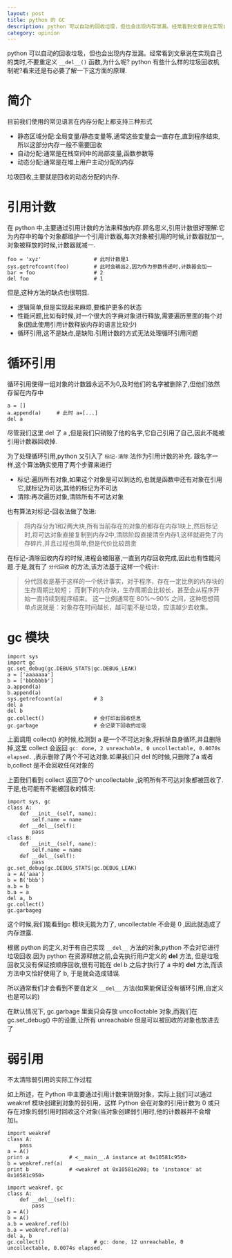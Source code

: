 ```yaml
---
layout: post
title: python 的 GC
description: python 可以自动的回收垃圾，但也会出现内存泄漏。经常看到文章说在实现自己的类时,不要重定义 `__del__()` 函数,为什么呢? python 有些什么样的垃圾回收机制呢?看来还是有必要了解一下这方面的原理.
category: opinion
---
```

 python 可以自动的回收垃圾，但也会出现内存泄漏。经常看到文章说在实现自己的类时,不要重定义 `__del__()` 函数,为什么呢? python 有些什么样的垃圾回收机制呢?看来还是有必要了解一下这方面的原理.
<!-- more -->
# 简介

目前我们使用的常见语言在内存分配上都支持三种形式

- 静态区域分配:全局变量/静态变量等,通常这些变量会一直存在,直到程序结束,所以这部分内存一般不需要回收
- 自动分配:通常是在栈空间中的局部变量,函数参数等
- 动态分配:通常是在堆上用户主动分配的内存

垃圾回收,主要就是回收的动态分配的内存.

# 引用计数

在 python 中,主要通过引用计数的方法来释放内存.顾名思义,引用计数很好理解:它为内存中的每个对象都维护一个引用计数器,每次对象被引用的时候,计数器就加一,对象被释放的时候,计数器就减一.

```
foo = 'xyz'                 # 此时计数是1
sys.getrefcount(foo)        # 此时会输出2,因为作为参数传递时,计数器会加一
bar = foo                   # 2
del foo                     # 1
```

但是,这种方法的缺点也很明显.

- 逻辑简单,但是实现起来麻烦,要维护更多的状态
- 性能问题,比如有时候,对一个很大的字典对象进行释放,需要遍历里面的每个对象(因此使用引用计数释放内存的语言比较少)
- 循环引用,这不是缺点,是缺陷.引用计数的方式无法处理循环引用问题

# 循环引用

循环引用使得一组对象的计数器永远不为0,及时他们的名字被删除了,但他们依然存留在内存中

```
a = []
a.append(a)     # 此时 a=[...]
del a
```

尽管我们这里 del 了 a ,但是我们只销毁了他的名字,它自己引用了自己,因此不能被引用计数器回收掉.

为了处理循环引用,python 又引入了 `标记-清除` 法作为引用计数的补充.
跟名字一样,这个算法确实使用了两个步骤来进行

- 标记:遍历所有对象,如果这个对象是可以到达的,也就是函数中还有对象在引用它,就标记为可达,其他的标记为不可达
- 清除:再次遍历对象,清除所有不可达对象

也有算法对标记-回收法做了改进:
> 将内存分为1和2两大块,所有当前存在的对象的都存在内存1块上,然后标记时,将可达对象直接复制到内存2中,清除阶段直接清空内存1,这样就避免了内存碎片,并且过程也简单,但是代价比较昂贵

在标记-清除回收内存的时候,进程会被阻塞,一直到内存回收完成,因此也有性能问题.于是,就有了 `分代回收` 的方法,该方法基于这样一个统计:
> 分代回收是基于这样的一个统计事实，对于程序，存在一定比例的内存块的生存周期比较短；
而剩下的内存块，生存周期会比较长，甚至会从程序开始一直持续到程序结束。
这一比例通常在 80%～90% 之间，这种思想简单点说就是：对象存在时间越长，越可能不是垃圾，应该越少去收集。


# gc 模块

```
import sys
import gc
gc.set_debug(gc.DEBUG_STATS|gc.DEBUG_LEAK)
a = ['aaaaaaa']
b = ['bbbbbbb']
a.append(a)
b.append(a)
sys.getrefcount(a)          # 3
del a
del b
gc.collect()                # 会打印出回收信息
gc.garbage                  # 会记录下回收的垃圾
```

上面调用 collect() 的时候,检测到 a 是一个不可达对象,将拆除自身循环,并且删除掉,这里 collect 会返回 `gc: done, 2 unreachable, 0 uncollectable, 0.0070s elapsed.` ,表示删除了两个不可达对象.如果我们只 del 的时候,只删除了a 或者 b,collect 是不会回收任何对象的

上面我们看到 collect 返回了0个 uncollectable ,说明所有不可达对象都被回收了.于是,也可能有不能被回收的情况:

```
import sys, gc
class A:
    def __init__(self, name):
        self.name = name
    def __del__(self):
        pass
class B:
    def __init__(self, name):
        self.name = name
    def __del__(self):
        pass
gc.set_debug(gc.DEBUG_STATS|gc.DEBUG_LEAK)
a = A('aaa')
b = B('bbb')
a.b = b
b.a = a
del a, b
gc.collect()
gc.garbageg
```

这个时候,我们能看到gc 模块无能为力了, uncollectable 不会是 0 ,因此就造成了内存泄露.

根据 python 的定义,对于有自己实现 `__del__` 方法的对象,python 不会对它进行垃圾回收.因为 python 在资源释放之前,会先执行用户定义的 __del__ 方法, 但是垃圾回收又没有保证按顺序回收,很有可能在 del b 之后才执行了 a 中的 __del__ 方法,而该方法中又恰好使用了 b, 于是就会造成错误.

所以通常我们才会看到不要自定义 `__del__` 方法(如果能保证没有循环引用,自定义也是可以的)

在默认情况下, gc.garbage 里面只会存放 uncolloctable 对象,而我们在 gc.set_debug() 中的设置,让所有 unreachable 但是可以被回收的对象也放进去了

# 弱引用
不太清除弱引用的实际工作过程

如上所述，在 Python 中主要通过引用计数来销毁对象，实际上我们可以通过 weakref 模块创建到对象的弱引用，这样 Python 会在对象的引用计数为 0 或只存在对象的弱引用时回收这个对象(当对象创建弱引用时,他的计数器并不会增加)。

```
import weakref
class A:
    pass
a = A()
print a             # <__main__.A instance at 0x10581c950>
b = weakref.ref(a)
print b             # <weakref at 0x10581e208; to 'instance' at 0x10581c950>
```

```
import weakref, gc
class A:
    def __del__(self):
        pass
a = A()
b = A()
a.b = weakref.ref(b)
b.a = weakref.ref(a)
del a, b
gc.collect()                # gc: done, 12 unreachable, 0 uncollectable, 0.0074s elapsed.
```

